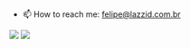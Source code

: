  - 📫 How to reach me: felipe@lazzid.com.br
 
<div> 
  <a href="https://www.linkedin.com/in/felipe-schneider-b497b6171/" target="_blank"><img src="https://img.shields.io/badge/-LinkedIn-%230077B5?style=for-the-badge&logo=linkedin&logoColor=white" target="_blank"></a> 
    <a href = "mailto:contatorafaballerini@gmail.com"><img src="https://img.shields.io/badge/-Gmail-%23333?style=for-the-badge&logo=gmail&logoColor=white" target="_blank"></a> 
</div>
